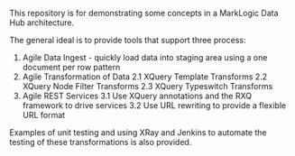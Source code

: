This repository is for demonstrating some concepts in a MarkLogic Data Hub architecture.

The general ideal is to provide tools that support three process:

1. Agile Data Ingest - quickly load data into staging area using a one document per row pattern
2. Agile Transformation of Data
2.1 XQuery Template Transforms
2.2 XQuery Node Filter Transforms
2.3 XQuery Typeswitch Transforms
3. Agile REST Services
3.1 Use XQuery annotations and the RXQ framework to drive services
3.2 Use URL rewriting to provide a flexible URL format

Examples of unit testing and using XRay and Jenkins to automate the testing of these transformations is also provided.
